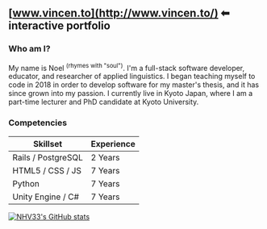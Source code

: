 ## [www.vincen.to](http://www.vincen.to/) ⬅ interactive portfolio

### Who am I?

My name is Noel <sup>(rhymes with "soul")</sup>. I'm a full-stack software developer, educator, and researcher of applied linguistics. I began teaching myself to code in 2018 in order to develop software for my master's thesis, and it has since grown into my passion. I currently live in Kyoto Japan, where I am a part-time lecturer and PhD candidate at Kyoto University.

### Competencies
| Skillset | Experience |
| --- | --- |
| Rails / PostgreSQL | 2 Years |
| HTML5 / CSS / JS   | 7 Years |
| Python             | 7 Years |
| Unity Engine / C#  | 7 Years |

[![NHV33's GitHub stats](https://github-readme-stats.vercel.app/api?username=NHV33)](https://github.com/NHV33/github-readme-stats)

<!--
**NHV33/NHV33** is a ✨ _special_ ✨ repository because its `README.md` (this file) appears on your GitHub profile.
-->
